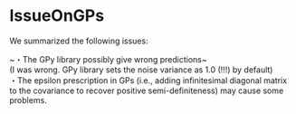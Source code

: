 # IssueOnGPs

We summarized the following issues:  

~・The GPy library possibly give wrong predictions~  
(I was wrong. GPy library sets the noise variance as 1.0 (!!!) by default)  
・The epsilon prescription in GPs (i.e., adding infinitesimal diagonal matrix to the covariance to recover positive semi-definiteness) may cause some problems.  
